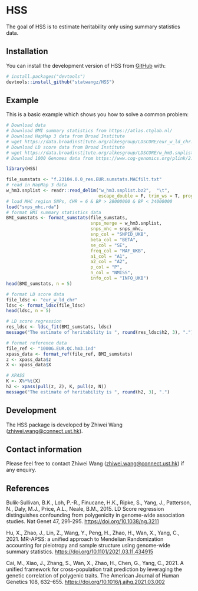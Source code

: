 
<!-- README.md is generated from README.Rmd. Please edit that file -->

# HSS

<!-- badges: start -->
<!-- badges: end -->

The goal of HSS is to estimate heritability only using summary
statistics data.

## Installation

You can install the development version of HSS from
[GitHub](https://github.com/) with:

``` r
# install.packages("devtools")
devtools::install_github("statwangz/HSS")
```

## Example

This is a basic example which shows you how to solve a common problem:

``` r
# Download data
# Download BMI summary statistics from https://atlas.ctglab.nl/
# Download HapMap 3 data from Broad Institute
# wget https://data.broadinstitute.org/alkesgroup/LDSCORE/eur_w_ld_chr.tar.bz2
# Download LD score data from Broad Institute
# wget https://data.broadinstitute.org/alkesgroup/LDSCORE/w_hm3.snplist.bz2
# Download 1000 Genomes data from https://www.cog-genomics.org/plink/2.0/resources

library(HSS)

file_sumstats <- "f.23104.0.0_res.EUR.sumstats.MACfilt.txt"
# read in HapMap 3 data
w_hm3.snplist <- readr::read_delim("w_hm3.snplist.bz2",  "\t",
                                   escape_double = F, trim_ws = T, progress = T)
# load MHC region SNPs, CHR = 6 & BP > 28000000 & BP < 34000000
load("snps_mhc.rda")
# format BMI summary statistics data
BMI_sumstats <- format_sumstats(file_sumstats,
                                snps_merge = w_hm3.snplist,
                                snps_mhc = snps_mhc,
                                snp_col = "SNPID_UKB",
                                beta_col = "BETA",
                                se_col = "SE",
                                freq_col = "MAF_UKB",
                                a1_col = "A1",
                                a2_col = "A2",
                                p_col = "P",
                                n_col = "NMISS",
                                info_col = "INFO_UKB")
head(BMI_sumstats, n = 5)

# format LD score data
file_ldsc <- "eur_w_ld_chr"
ldsc <- format_ldsc(file_ldsc)
head(ldsc, n = 5)

# LD score regression
res_ldsc <- ldsc_fit(BMI_sumstats, ldsc)
message("The estimate of heritability is ", round(res_ldsc$h2, 3), ".")

# format reference data
file_ref <- "1000G.EUR.QC.hm3.ind"
xpass_data <- format_ref(file_ref, BMI_sumstats)
z <- xpass_data$z
X <- xpass_data$X

# XPASS
K <- X%*%t(X)
h2 <- xpass(pull(z, Z), K, pull(z, N))
message("The estimate of heritability is ", round(h2, 3), ".")
```

## Development

The HSS package is developed by Zhiwei Wang
(<zhiwei.wang@connect.ust.hk>).

## Contact information

Please feel free to contact Zhiwei Wang (<zhiwei.wang@connect.ust.hk>)
if any enquiry.

## References

Bulik-Sullivan, B.K., Loh, P.-R., Finucane, H.K., Ripke, S., Yang, J.,
Patterson, N., Daly, M.J., Price, A.L., Neale, B.M., 2015. LD Score
regression distinguishes confounding from polygenicity in genome-wide
association studies. Nat Genet 47, 291–295.
<https://doi.org/10.1038/ng.3211>

Hu, X., Zhao, J., Lin, Z., Wang, Y., Peng, H., Zhao, H., Wan, X., Yang,
C., 2021. MR-APSS: a unified approach to Mendelian Randomization
accounting for pleiotropy and sample structure using genome-wide summary
statistics. <https://doi.org/10.1101/2021.03.11.434915>

Cai, M., Xiao, J., Zhang, S., Wan, X., Zhao, H., Chen, G., Yang, C.,
2021. A unified framework for cross-population trait prediction by
leveraging the genetic correlation of polygenic traits. The American
Journal of Human Genetics 108, 632–655.
<https://doi.org/10.1016/j.ajhg.2021.03.002>

